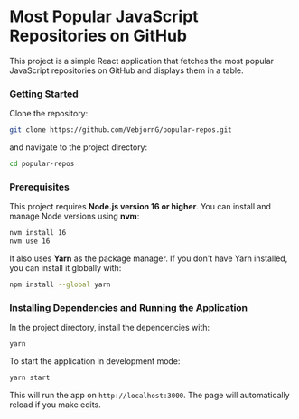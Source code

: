 
# Most Popular JavaScript Repositories on GitHub

This project is a simple React application that fetches the most popular JavaScript repositories on GitHub and displays them in a table.

### Getting Started

Clone the repository:

```bash
git clone https://github.com/VebjornG/popular-repos.git
```

and navigate to the project directory:

```bash
cd popular-repos
```

### Prerequisites

This project requires **Node.js version 16 or higher**. You can install and manage Node versions using **nvm**:

```bash
nvm install 16
nvm use 16
```

It also uses **Yarn** as the package manager. If you don't have Yarn installed, you can install it globally with:

```bash
npm install --global yarn
```

### Installing Dependencies and Running the Application

In the project directory, install the dependencies with:

```bash
yarn
```

To start the application in development mode:

```bash
yarn start
```

This will run the app on `http://localhost:3000`. The page will automatically reload if you make edits.